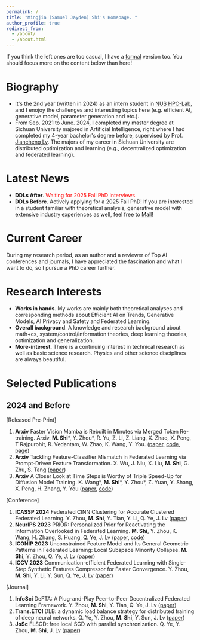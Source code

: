 ```yaml
---
permalink: /
title: "Mingjia (Samuel Jayden) Shi's Homepage. "
author_profile: true
redirect_from: 
  - /about/
  - /about.html
---
```


If you think the left ones are too casual, I have a [formal](images/a_pic_of_mine_2.jpg) version too. You should focus more on the content below than here!

Biography
======
- It's the 2nd year (written in 2024) as an intern student in [NUS HPC-Lab](https://ai.comp.nus.edu.sg/), and I enojoy the challenges and interesting topics here (e.g. efficient AI, generative model, parameter generation and etc.).
- From Sep. 2021 to June. 2024, I completed my master degree at Sichuan University majored in Artificial Intelligence, right where I had completed my 4-year bachelor's degree before, supervised by Prof. [Jiancheng Lv](https://center.dicalab.cn/). The majors of my career in Sichuan University are distributed optimization and learning (e.g., decentralized optimization and federated learning).

Latest News
======
- **DDLs After**. <font color="red">Waiting for 2025 Fall PhD Interviews.</font>
- **DDLs Before**. Actively applying for a 2025 Fall PhD! If you are interested in a student familiar with theoretical analysis, generative model with extensive industry experiences as well, feel free to [ Mail](3101ihs@gmail.com)!

Current Career
======
During my research period, as an author and a reviewer of Top AI conferences and journals, I have appreciated the fascination and what I want to do, so I pursue a PhD career further.


Research Interests
======
- **Works in hands**. My works are mainly both theoretical analyses and corresponding methods about Efficient AI on Trends, Generative Models, AI Privacy and Safety and Federated Learning.
- **Overall background**. A knowledge and research background about math+cs, system/control/information theories, deep learning thoeries, optimization and generalization.
- **More-interest**. There is a continuing interest in technical research as well as basic science research. Physics and other science disciplines are always beautiful.
<!-- - **Distributed Learning and Optimization**: -->
<!-- Distributed learning is the last one I majored in. The works explore the heterogeneity composition in federated learning primarily from the perspective of information composition, with methods towards information theory and optimization. -->
<!-- - **Efficient AI**: -->
<!-- Efficient AI is the recent major engagements and expected future major directions. To improve efficiency, especially training, in AI applications, the works in hands are mainly about data-centric AI and optimization. -->
<!-- - **Generative Model**: -->
<!-- Works about Generative Model interest me the most recently. The big hitter, generative model well-supported by diffusion theory, bring me back to the wonders of physics. A theoretically grounded approach is always fascinating. -->
<!-- - **AI Safety and Privacy**: -->
<!-- Another big hitter, LLM, and its practical generation tasks are also of my interests. A lot of industrial issues that need to be solved, effiicency, human value alignment and privacy. -->

Selected Publications
======

2024 and Before
------

[Released Pre-Print]
1. **Arxiv** Faster Vision Mamba is Rebuilt in Minutes via Merged Token Re-training. Arxiv. **M. Shi**\*, Y. Zhou*, R. Yu, Z. Li, Z. Liang, X. Zhao, X. Peng, T Rajpurohit, R. Vedantam, W. Zhao, K. Wang, Y. You.
([paper](https://arxiv.org/abs/2412.12496), [code](https://github.com/NUS-HPC-AI-Lab/R-MeeTo), [page](https://bdemo.github.io/R-MeeTo/))
1. **Arxiv** Tackling Feature-Classifier Mismatch in Federated Learning via Prompt-Driven Feature Transformation.
X. Wu, J. Niu, X. Liu, **M. Shi**, G. Zhu, S. Tang
([paper](https://arxiv.org/abs/2407.16139))
1. **Arxiv** A Closer Look at Time Steps is Worthy of Triple Speed-Up for Diffusion Model Training.
K. Wang\*, **M. Shi**\*, Y. Zhou\*, Z. Yuan, Y. Shang, X. Peng, H. Zhang, Y. You
([paper](https://arxiv.org/abs/2405.17403), [code](https://github.com/NUS-HPC-AI-Lab/SpeeD))

[Conference]
1. **ICASSP 2024** Federated CINN Clustering for Accurate Clustered Federated Learning. Y. Zhou, **M. Shi**, Y. Tian, Y. Li, Q. Ye, J. Lv ([paper](https://ieeexplore.ieee.org/abstract/document/10447282/))
1. **NeurIPS 2023** PRIOR: Personalized Prior for Reactivating the Information Overlooked in Federated Learning. **M. Shi**, Y. Zhou, K. Wang, H. Zhang, S. Huang, Q. Ye, J. Lv ([paper](https://proceedings.neurips.cc/paper_files/paper/2023/hash/5a3674849d6d6d23ac088b9a2552f323-Abstract-Conference.html), [code](https://github.com/BDeMo/pFedBreD_public))
1. **ICONIP 2023** Unconstrained Feature Model and Its General Geometric Patterns in Federated Learning: Local Subspace Minority Collapse. **M. Shi**, Y. Zhou, Q. Ye, J. Lv ([paper](https://link.springer.com/chapter/10.1007/978-981-99-8132-8_34))
1. **ICCV 2023** Communication-efficient Federated Learning with Single-Step Synthetic Features Compressor for Faster Convergence. Y. Zhou, **M. Shi**, Y. Li, Y. Sun, Q. Ye, J. Lv ([paper](https://openaccess.thecvf.com/content/ICCV2023/html/Zhou_Communication-efficient_Federated_Learning_with_Single-Step_Synthetic_Features_Compressor_for_Faster_ICCV_2023_paper.html))

[Journal]
1. **InfoSci** DeFTA: A Plug-and-Play Peer-to-Peer Decentralized Federated Learning Framework. Y. Zhou, **M. Shi**, Y. Tian, Q. Ye, J. Lv ([paper](https://www.sciencedirect.com/science/article/pii/S002002552400495X))
1. **Trans.ETCI** DLB: a dynamic load balance strategy for distributed training of deep neural networks. Q. Ye, Y. Zhou, **M. Shi**, Y. Sun, J. Lv ([paper](https://ieeexplore.ieee.org/abstract/document/9960865/))
1. **JoSc** FLSGD: free local SGD with parallel synchronization. Q. Ye, Y. Zhou, **M. Shi**, J. Lv ([paper](https://link.springer.com/article/10.1007/s11227-021-04267-5))